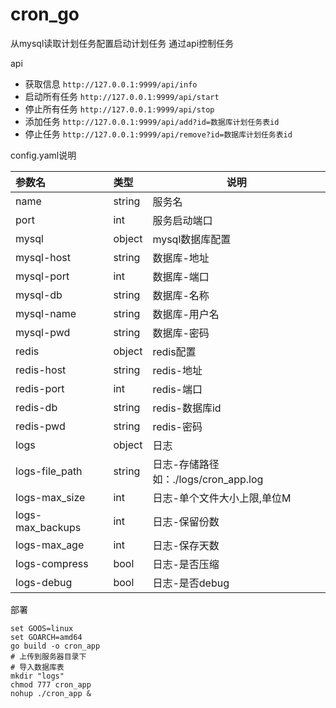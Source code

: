 # cron_go

从mysql读取计划任务配置启动计划任务 通过api控制任务

api

- 获取信息 `http://127.0.0.1:9999/api/info`
- 启动所有任务 `http://127.0.0.1:9999/api/start`
- 停止所有任务 `http://127.0.0.1:9999/api/stop`
- 添加任务 `http://127.0.0.1:9999/api/add?id=数据库计划任务表id`
- 停止任务 `http://127.0.0.1:9999/api/remove?id=数据库计划任务表id`

config.yaml说明

|参数名|类型|说明|
|:---- |:----- |----- |
|name |string |服务名 |
|port |int |服务启动端口 |
|mysql |object |mysql数据库配置 |
|mysql-host |string |数据库-地址 |
|mysql-port |int |数据库-端口 |
|mysql-db |string |数据库-名称 |
|mysql-name |string |数据库-用户名 |
|mysql-pwd |string |数据库-密码 |
|redis |object |redis配置 |
|redis-host |string |redis-地址 |
|redis-port |int |redis-端口 |
|redis-db |string |redis-数据库id |
|redis-pwd |string |redis-密码 |
|logs |object |日志 |
|logs-file_path |string |日志-存储路径如：./logs/cron_app.log |
|logs-max_size |int |日志-单个文件大小上限,单位M |
|logs-max_backups |int |日志-保留份数 |
|logs-max_age |int |日志-保存天数 |
|logs-compress |bool |日志-是否压缩 |
|logs-debug |bool |日志-是否debug |

部署

```shell
set GOOS=linux
set GOARCH=amd64
go build -o cron_app
# 上传到服务器目录下
# 导入数据库表
mkdir "logs"
chmod 777 cron_app
nohup ./cron_app &
```
